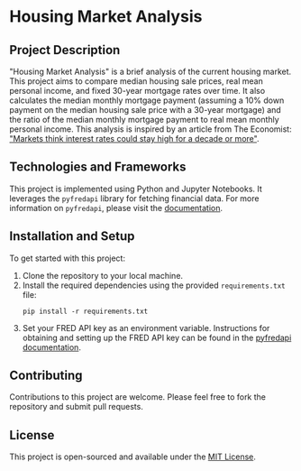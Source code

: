 # Housing Market Analysis

## Project Description
"Housing Market Analysis" is a brief analysis of the current housing market. This project aims to compare median housing sale prices, real mean personal income, and fixed 30-year mortgage rates over time. It also calculates the median monthly mortgage payment (assuming a 10% down payment on the median housing sale price with a 30-year mortgage) and the ratio of the median monthly mortgage payment to real mean monthly personal income. This analysis is inspired by an article from The Economist: ["Markets think interest rates could stay high for a decade or more"](https://www.economist.com/briefing/2023/11/02/markets-think-interest-rates-could-stay-high-for-a-decade-or-more).

## Technologies and Frameworks
This project is implemented using Python and Jupyter Notebooks. It leverages the `pyfredapi` library for fetching financial data. For more information on `pyfredapi`, please visit the [documentation](https://pyfredapi.readthedocs.io/en/latest/).

## Installation and Setup
To get started with this project:

1. Clone the repository to your local machine.
2. Install the required dependencies using the provided `requirements.txt` file:
   ```
   pip install -r requirements.txt
   ```
3. Set your FRED API key as an environment variable. Instructions for obtaining and setting up the FRED API key can be found in the [pyfredapi documentation](https://pyfredapi.readthedocs.io/en/latest/).

## Contributing
Contributions to this project are welcome. Please feel free to fork the repository and submit pull requests.

## License
This project is open-sourced and available under the [MIT License](LICENSE).
